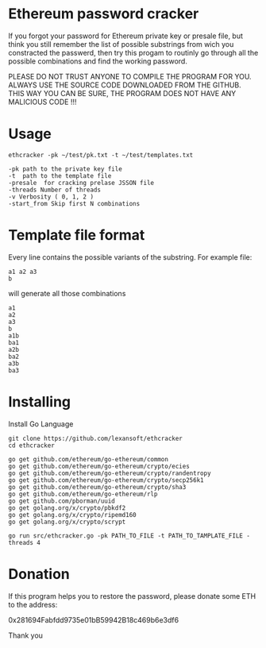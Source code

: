 # Ethereum password cracker

If you forgot your password for Ethereum private key or presale file, but think you still remember 
the list of possible substrings from wich you constracted the passwerd, then try this progam to 
routinly go through all the possible combinations and find the working password.

PLEASE DO NOT TRUST ANYONE TO COMPILE THE PROGRAM FOR YOU. ALWAYS USE THE SOURCE CODE DOWNLOADED FROM 
THE GITHUB. THIS WAY YOU CAN BE SURE, THE PROGRAM DOES NOT HAVE ANY MALICIOUS CODE !!!

# Usage 

    ethcracker -pk ~/test/pk.txt -t ~/test/templates.txt

    -pk path to the private key file
    -t  path to the template file
    -presale  for cracking prelase JSSON file
    -threads Number of threads
    -v Verbosity ( 0, 1, 2 )
    -start_from Skip first N combinations

# Template file format

Every line contains the possible variants of the substring. For example file:

    a1 a2 a3
    b

will generate all those combinations

    a1
    a2
    a3
    b
    a1b
    ba1
    a2b
    ba2
    a3b
    ba3

# Installing

Install Go Language


    git clone https://github.com/lexansoft/ethcracker
    cd ethcracker
    
    go get github.com/ethereum/go-ethereum/common
    go get github.com/ethereum/go-ethereum/crypto/ecies
    go get github.com/ethereum/go-ethereum/crypto/randentropy
    go get github.com/ethereum/go-ethereum/crypto/secp256k1
    go get github.com/ethereum/go-ethereum/crypto/sha3
    go get github.com/ethereum/go-ethereum/rlp
    go get github.com/pborman/uuid
    go get golang.org/x/crypto/pbkdf2
    go get golang.org/x/crypto/ripemd160
    go get golang.org/x/crypto/scrypt
    
    go run src/ethcracker.go -pk PATH_TO_FILE -t PATH_TO_TAMPLATE_FILE -threads 4 
    


# Donation

If this program helps you to restore the password, please donate some ETH to the address:

 0x281694Fabfdd9735e01bB59942B18c469b6e3df6
 
 Thank you